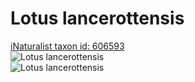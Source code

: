 
Lotus lancerottensis
====================
  
[iNaturalist taxon id: 606593](https://www.inaturalist.org/taxa/606593)  
![Lotus lancerottensis](https://inaturalist-open-data.s3.amazonaws.com/photos/219780585/medium.jpg)  
![Lotus lancerottensis](https://inaturalist-open-data.s3.amazonaws.com/photos/219780605/medium.jpg)